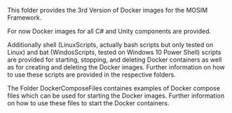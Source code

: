 This folder provides the 3rd Version of Docker images for the MOSIM Framework.

For now Docker images for all C# and Unity components are provided.

Additionally shell (LinuxScripts, actually bash scripts but only tested on Linux) and bat (WindosScripts, tested on Windows 10 Power Shell) scripts are provided for starting, stopping, and deleting Docker containers as well as for creating and deleting the Docker images. Further information on how to use these scripts are provided in the respective folders.

The Folder DockerComposeFiles containes examples of Docker compose files which can be used for starting the Docker images. Further information on how to use these files to start the Docker containers.
